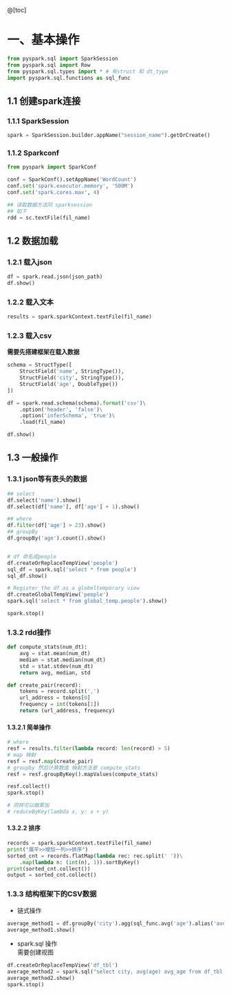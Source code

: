 @[toc]

# 一、基本操作
```python
from pyspark.sql import SparkSession
from pyspark.sql import Row
from pyspark.sql.types import * # 有struct 和 dt_type
import pyspark.sql.functions as sql_func
```
## 1.1 创建spark连接
### 1.1.1 SparkSession
```python
spark = SparkSession.builder.appName("session_name").getOrCreate()
```
### 1.1.2 Sparkconf
```python
from pyspark import SparkConf 

conf = SparkConf().setAppName('WordCount')
conf.set('spark.executor.memory', '500M')
conf.set('spark.cores.max', 4)

## 读取数据方法同 sparksession 
## 如下
rdd = sc.textFile(fil_name)
```


## 1.2 数据加载
### 1.2.1 载入json
```python
df = spark.read.json(json_path)
df.show()

```
### 1.2.2 载入文本
```python
results = spark.sparkContext.textFile(fil_name)
```

### 1.2.3 载入csv
**需要先搭建框架在载入数据**
```python
schema = StructType([
    StructField('name', StringType()),
    StructField('city', StringType()),
    StructField('age', DoubleType())
])

df = spark.read.schema(schema).format('csv')\
    .option('header', 'false')\
    .option('inferSchema', 'true')\
    .load(fil_name)

df.show()
```
## 1.3 一般操作
### 1.3.1 json等有表头的数据
```python
## select
df.select('name').show()
df.select(df['name'], df['age'] + 1).show()

## where
df.filter(df['age'] > 23).show()
## groupBy
df.groupBy('age').count().show()


# df 命名成people
df.createOrReplaceTempView('people') 
sql_df = spark.sql('select * from people')
sql_df.show()

# Register the df as a globeltemporary view
df.createGlobalTempView('people')
spark.sql('select * from global_temp.people').show()

spark.stop()
```
### 1.3.2 rdd操作
```python
def compute_stats(num_dt):
    avg = stat.mean(num_dt)
    median = stat.median(num_dt)
    std = stat.stdev(num_dt)
    return avg, median, std

def create_pair(record):
    tokens = record.split(',')
    url_address = tokens[0]
    frequency = int(tokens[1])
    return (url_address, frequency)
```
#### 1.3.2.1 简单操作
```python
# where
resf = results.filter(lambda record: len(record) > 5)
# map 映射
resf = resf.map(create_pair)
# groupby 然后计算数值 映射方法是 compute_stats
resf = resf.groupByKey().mapValues(compute_stats)

resf.collect()
spark.stop()

# 同样可以做累加
# reduceByKey(lambda x, y: x + y) 
```
#### 1.3.2.2 排序
```python
records = spark.sparkContext.textFile(fil_name)
print("展平>>增加一列>>排序")
sorted_cnt = records.flatMap(lambda rec: rec.split(' '))\
    .map(lambda n: (int(n), 1)).sortByKey()
print(sorted_cnt.collect())
output = sorted_cnt.collect()
```

### 1.3.3 结构框架下的CSV数据
- 链式操作
```python
average_method1 = df.groupBy('city').agg(sql_func.avg('age').alias('average'))
average_method1.show()
```
- spark.sql 操作  
需要创建视图
```python
df.createOrReplaceTempView('df_tbl')
average_method2 = spark.sql("select city, avg(age) avg_age from df_tbl group by city")
average_method2.show()
spark.stop()
```
